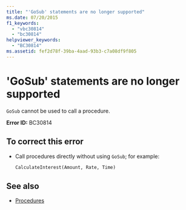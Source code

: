 ```yaml
---
title: "'GoSub' statements are no longer supported"
ms.date: 07/20/2015
f1_keywords: 
  - "vbc30814"
  - "bc30814"
helpviewer_keywords: 
  - "BC30814"
ms.assetid: fef2d78f-39ba-4aad-93b3-c7a08df9f805
---
```

# 'GoSub' statements are no longer supported
`GoSub` cannot be used to call a procedure.  
  
 **Error ID:** BC30814  
  
## To correct this error  
  
- Call procedures directly without using `GoSub`; for example:  
  
    ```vb  
    CalculateInterest(Amount, Rate, Time)  
    ```  
  
## See also

- [Procedures](../programming-guide/language-features/procedures/index.md)
